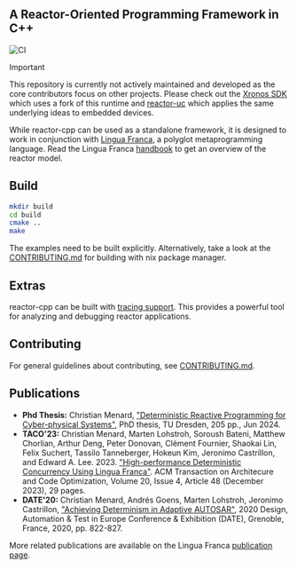 A Reactor-Oriented Programming Framework in C++
---

![CI](https://github.com/lf-lang/reactor-cpp/workflows/CI/badge.svg)

> [!IMPORTANT]  
> This repository is currently not actively maintained and developed as the core contributors focus on other projects. Please check out the [Xronos SDK](https://github.com/xronos-inc/xronos) which uses a fork of this runtime and [reactor-uc](https://github.com/lf-lang/reactor-uc) which applies the same underlying ideas to embedded devices.

While reactor-cpp can be used as a standalone framework, it is designed to work
in conjunction with [Lingua Franca](https://github.com/lf-lang/lingua-franca/),
a polyglot metaprogramming language. Read the Lingua Franca [handbook](https://www.lf-lang.org/docs/) 
to get an overview of the reactor model. 

## Build

```sh
mkdir build
cd build
cmake ..
make
```

The examples need to be built explicitly.
Alternatively, take a look at the [CONTRIBUTING.md](CONTRIBUTING.md) for building with nix package manager.

## Extras
reactor-cpp can be built with [tracing support](https://github.com/lf-lang/reactor-cpp/tree/master/tracing).
This provides a powerful tool for analyzing and debugging reactor applications.

## Contributing

For general guidelines about contributing, see [CONTRIBUTING.md](CONTRIBUTING.md).

<!---
## Documentation

A live version of the latest commit on master is automatically deployed and
available [online](https://lf-lang.github.io/reactor-cpp/index.html). For tests
and other purposes, you can also build the documentation locally.

First doxygen needs to be installed. On Ubuntu or Debian, run:
Further, we need several Python packages. Assuming that both python3 and pip3
are set up, run
```sh
pip3 --user install -r doc/requirements.txt
```
If python3 is the default on your system, run:
```sh
pip --user install -r doc/requirements.txt
```

Now we can build the documentation with:
```sh
make html
```

This will output the project documentation in `doc`/build/html`.
-->

## Publications

* **Phd Thesis:** Christian Menard, ["Deterministic Reactive Programming for Cyber-physical Systems"](https://nbn-resolving.org/urn:nbn:de:bsz:14-qucosa2-916872), PhD thesis, TU Dresden, 205 pp., Jun 2024. 
* **TACO'23:** Christian Menard, Marten Lohstroh, Soroush Bateni, Matthew Chorlian, Arthur Deng, Peter Donovan, Clément Fournier, Shaokai Lin, Felix Suchert, Tassilo Tanneberger, Hokeun Kim, Jeronimo Castrillon, and Edward A. Lee. 2023. ["High-performance Deterministic Concurrency Using Lingua Franca"](https://doi.org/10.1145/3617687). ACM Transaction on Architecure and Code Optimization, Volume 20, Issue 4, Article 48 (December 2023), 29 pages. 
* **DATE'20:** Christian Menard, Andrés Goens, Marten Lohstroh, Jeronimo Castrillon, ["Achieving Determinism in Adaptive AUTOSAR"](https://doi.org/10.23919/DATE48585.2020.9116430), 2020 Design, Automation & Test in Europe Conference & Exhibition (DATE), Grenoble, France, 2020, pp. 822-827.

More related publications are available on the Lingua Franca [publication page](https://www.lf-lang.org/research).
